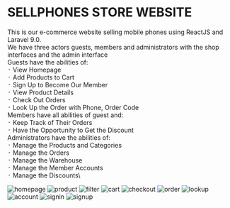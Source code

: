 <!-- # sellphones -->
#  SELLPHONES STORE WEBSITE
This is our e-commerce website selling mobile phones using ReactJS and Laravel 9.0.\
We have three actors guests, members and administrators with the shop interfaces and the admin interface\
Guests have the abilities of: \
᛫ View Homepage\
᛫ Add Products to Cart\
᛫ Sign Up to Become Our Member\
᛫ View Product Details\
᛫ Check Out Orders\
᛫ Look Up the Order with Phone, Order Code\
Members have all abilities of guest and:\
᛫ Keep Track of Their Orders\
᛫ Have the Opportunity to Get the Discount\
Administrators have the abilities of:\
᛫ Manage the Products and Categories\
᛫ Manage the Orders\
᛫ Manage the Warehouse\
᛫ Manage the Member Accounts\
᛫ Manage the Discounts\

![homepage](/FrontEnd/public/pictures/1_homepage.png)
![product](/FrontEnd/public/pictures/2_product.png)
![filter](/FrontEnd/public/pictures/3_filter.png)
![cart](/FrontEnd/public/pictures/4_cart.png)
![checkout](/FrontEnd/public/pictures/5_checkout.png)
![order](/FrontEnd/public/pictures/6_order.png)
![lookup](/FrontEnd/public/pictures/7_lookup.png)
![account](/FrontEnd/public/pictures/8_account.png)
![signin](/FrontEnd/public/pictures/9_signin.png)
![signup](/FrontEnd/public/pictures/10_signup.png)


